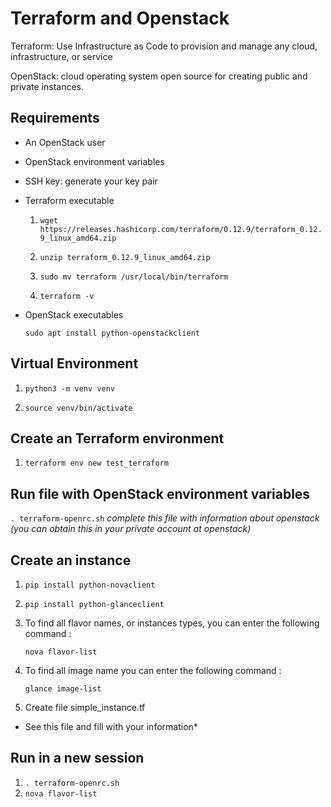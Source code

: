 # Terraform and Openstack

Terraform: Use Infrastructure as Code to provision and manage any cloud, infrastructure, or service

OpenStack: cloud operating system open source for creating public and private instances. 

## Requirements

- An OpenStack user
- OpenStack environment variables
- SSH key: generate your key pair
- Terraform executable

   1. `wget https://releases.hashicorp.com/terraform/0.12.9/terraform_0.12.9_linux_amd64.zip`

   2. `unzip terraform_0.12.9_linux_amd64.zip`

   3. `sudo mv terraform /usr/local/bin/terraform`

   4. `terraform -v`

- OpenStack executables

    `sudo apt install python-openstackclient`

## Virtual Environment

1. `python3 -m venv venv`

2. `source venv/bin/activate`

## Create an Terraform environment

1. `terraform env new test_terraform`

## Run file with OpenStack environment variables
`. terraform-openrc.sh`
*complete this file with information about openstack (you can obtain this in your private account at openstack)*

## Create an instance

1. `pip install python-novaclient`
2. `pip install python-glanceclient`
3. To find all flavor names, or instances types, you can enter the following command :

    `nova flavor-list`

4. To find all image name you can enter the following command :

    `glance image-list`

5. Create file simple_instance.tf
* See this file and fill with your information*


## Run in a new session

1. `. terraform-openrc.sh`
3. `nova flavor-list`


